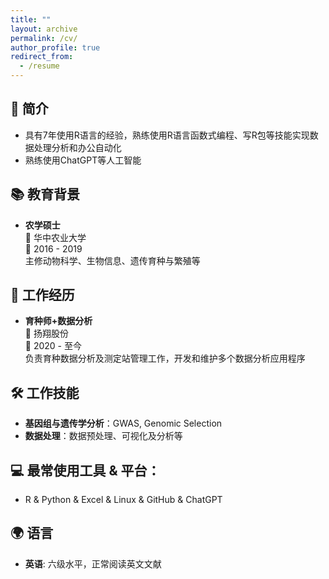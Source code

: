 ```yaml
---
title: ""
layout: archive
permalink: /cv/
author_profile: true
redirect_from:
  - /resume
---
```


## 👤️ 简介

- 具有7年使用R语言的经验，熟练使用R语言函数式编程、写R包等技能实现数据处理分析和办公自动化
- 熟练使用ChatGPT等人工智能

## 📚 教育背景

- **农学硕士**  
  🏫 华中农业大学  
  📅 2016 - 2019  
  主修动物科学、生物信息、遗传育种与繁殖等

## 🏢 工作经历

- **育种师+数据分析**  
  🚜 扬翔股份  
  📅 2020 - 至今  
  负责育种数据分析及测定站管理工作，开发和维护多个数据分析应用程序

## 🛠 工作技能

- **基因组与遗传学分析**：GWAS, Genomic Selection
- **数据处理**：数据预处理、可视化及分析等

## 💻 最常使用工具 & 平台：
- R & Python & Excel & Linux & GitHub & ChatGPT

## 🌍 语言

- **英语**: 六级水平，正常阅读英文文献

